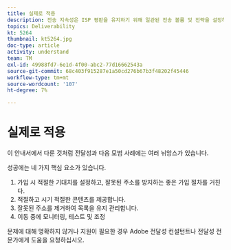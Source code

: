 ```yaml
---
title: 실제로 적용
description: 전송 지속성은 ISP 평판을 유지하기 위해 일관된 전송 볼륨 및 전략을 설정하는 프로세스입니다.
topics: Deliverability
kt: 5264
thumbnail: kt5264.jpg
doc-type: article
activity: understand
team: TM
exl-id: 49988fd7-6e1d-4f00-abc2-77d16662543a
source-git-commit: 68c403f915287e1a50cd276b67b3f48202f45446
workflow-type: tm+mt
source-wordcount: '107'
ht-degree: 7%

---
```


# 실제로 적용

이 안내서에서 다룬 것처럼 전달성과 다음 모범 사례에는 여러 뉘앙스가 있습니다.

성공에는 네 가지 핵심 요소가 있습니다.

1. 가입 시 적절한 기대치를 설정하고, 잘못된 주소를 방지하는 좋은 가입 절차를 거친다.
2. 적절하고 시기 적절한 콘텐츠를 제공합니다.
3. 잘못된 주소를 제거하여 목록을 유지 관리합니다.
4. 이동 중에 모니터링, 테스트 및 조정

문제에 대해 명확하지 않거나 지원이 필요한 경우 Adobe 전달성 컨설턴트나 전달성 전문가에게 도움을 요청하십시오.

